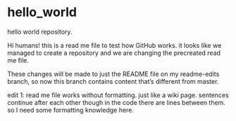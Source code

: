 # hello_world
hello world repository.

Hi humans!
this is a read me file to test how GitHub works.
it looks like we managed to create a repository
and we are changing the precreated read me file. 
 



These changes will be made to just the README file on my readme-edits branch, 
so now this branch contains content that’s different from master.

edit 1:
read me file works without formatting. just like a wiki page. sentences continue after each other though in the code there are lines between them. so I need some formatting knowledge here. 
